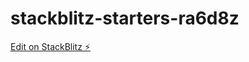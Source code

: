# stackblitz-starters-ra6d8z

[Edit on StackBlitz ⚡️](https://stackblitz.com/edit/stackblitz-starters-ra6d8z)